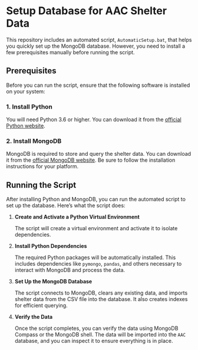 # Setup Database for AAC Shelter Data

This repository includes an automated script, `AutomaticSetup.bat`, that helps you quickly set up the MongoDB database. However, you need to install a few prerequisites manually before running the script.

## Prerequisites

Before you can run the script, ensure that the following software is installed on your system:

### 1. **Install Python**

You will need Python 3.6 or higher. You can download it from the [official Python website](https://www.python.org/downloads/).

### 2. **Install MongoDB**

MongoDB is required to store and query the shelter data. You can download it from the [official MongoDB website](https://www.mongodb.com/try/download/community). Be sure to follow the installation instructions for your platform.

## Running the Script

After installing Python and MongoDB, you can run the automated script to set up the database. Here’s what the script does:

1. **Create and Activate a Python Virtual Environment**

   The script will create a virtual environment and activate it to isolate dependencies.

2. **Install Python Dependencies**

   The required Python packages will be automatically installed. This includes dependencies like `pymongo`, `pandas`, and others necessary to interact with MongoDB and process the data.

3. **Set Up the MongoDB Database**

   The script connects to MongoDB, clears any existing data, and imports shelter data from the CSV file into the database. It also creates indexes for efficient querying.

4. **Verify the Data**

   Once the script completes, you can verify the data using MongoDB Compass or the MongoDB shell. The data will be imported into the `AAC` database, and you can inspect it to ensure everything is in place.
